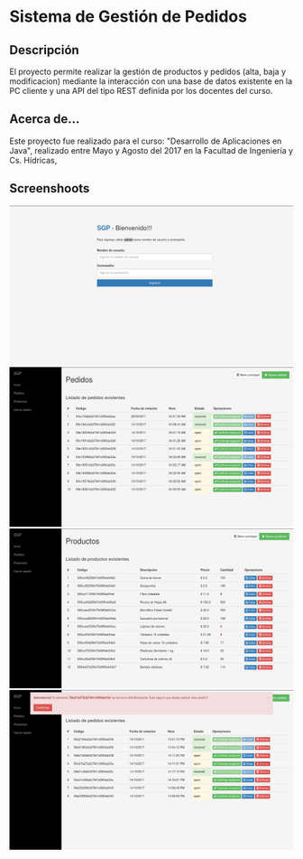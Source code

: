 # Sistema de Gestión de Pedidos

## Descripción
El proyecto permite realizar la gestión de productos y pedidos (alta, baja y modificacion) mediante la interacción con una base de datos existente en la PC cliente y una API del tipo  REST definida por los docentes del curso. 

## Acerca de...
Este proyecto fue realizado para el curso: "Desarrollo de Aplicaciones en Java", realizado entre Mayo y Agosto del 2017 en la Facultad de Ingeniería y Cs. Hídricas,

## Screenshoots
![captura 2](https://github.com/emiliano-sangoi/sistema-stock/blob/master/screenshoot/sgp_screenshot_login.png)
![captura 1](https://github.com/emiliano-sangoi/sistema-stock/blob/master/screenshoot/sgp_screenshot_pedidos.png)
![captura 3](https://github.com/emiliano-sangoi/sistema-stock/blob/master/screenshoot/sgp_screenshot_productos.png)
![captura 4](https://github.com/emiliano-sangoi/sistema-stock/blob/master/screenshoot/sgp_screenshot_pedidos_warning.png)
